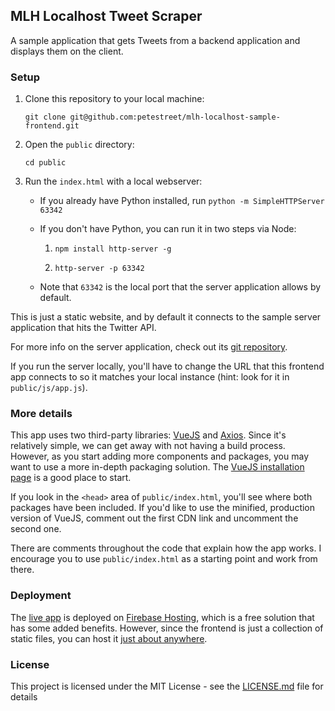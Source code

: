 ## MLH Localhost Tweet Scraper

A sample application that gets Tweets from a backend application and displays them on the client.

### Setup

1. Clone this repository to your local machine: 
    
    `git clone git@github.com:petestreet/mlh-localhost-sample-frontend.git`

2. Open the `public` directory:

    `cd public`

3. Run the `index.html` with a local webserver:

    * If you already have Python installed, run `python -m SimpleHTTPServer 63342`
    
    * If you don't have Python, you can run it in two steps via Node:
        
        1. `npm install http-server -g`
        
        2. `http-server -p 63342`
        
    * Note that `63342` is the local port that the server application allows by default.

This is just a static website, and by default it connects to the sample server application that hits the Twitter API.

For more info on the server application, check out its [git repository](https://github.com/petestreet/mlh-localhost-sample-node).

If you run the server locally, you'll have to change the URL that this frontend app connects to so it matches your local instance (hint: look for it in `public/js/app.js`).

### More details

This app uses two third-party libraries: [VueJS](https://vuejs.org/) and [Axios](https://github.com/axios/axios). Since it's relatively simple, we can get away with not having a build process. However, as you start adding more components and packages, you may want to use a more in-depth packaging solution. The [VueJS installation page](https://vuejs.org/v2/guide/installation.html) is a good place to start.

If you look in the `<head>` area of `public/index.html`, you'll see where both packages have been included. If you'd like to use the minified, production version of VueJS, comment out the first CDN link and uncomment the second one.

There are comments throughout the code that explain how the app works. I encourage you to use `public/index.html` as a starting point and work from there.

### Deployment

The [live app](https://mlh-tweet-scraper.firebaseapp.com/) is deployed on [Firebase Hosting](https://firebase.google.com/products/hosting/), which is a free solution that has some added benefits. However, since the frontend is just a collection of static files, you can host it [just about anywhere](https://www.google.com/search?q=static+site+hosting).

### License

This project is licensed under the MIT License - see the [LICENSE.md](https://github.com/petestreet/mlh-localhost-sample-frontend/blob/master/LICENSE.md) file for details